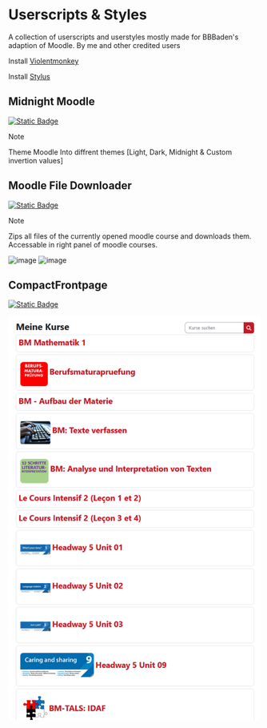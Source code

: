 # Userscripts & Styles

A collection of userscripts and userstyles mostly made for BBBaden's adaption of Moodle.
By me and other credited users

Install [Violentmonkey](https://violentmonkey.github.io/)

Install [Stylus](https://github.com/openstyles/stylus)

## Midnight Moodle

[![Static Badge](https://img.shields.io/badge/Install-Script-green?style=for-the-badge)](https://github.com/MyDrift-user/userscripts-styles/raw/main/MidnightMoodle.user.css)

> [!NOTE]  
> Theme Moodle Into diffrent themes [Light, Dark, Midnight & Custom invertion values]

## Moodle File Downloader

[![Static Badge](https://img.shields.io/badge/Install-Script-dark_green?style=for-the-badge&color=dark_green)](https://github.com/BBBaden-Moodle-userscripts/Download-All-Files/raw/main/download-all-files.user.js)

> [!NOTE]  
> Zips all files of the currently opened moodle course and downloads them.
> Accessable in right panel of moodle courses.

![image](https://github.com/user-attachments/assets/e0e26eb6-2995-4267-8714-5fd483e92889#gh-light-mode-only)
![image](https://github.com/user-attachments/assets/f3eb2c0e-19ae-4b99-a355-6e8378d414a1#gh-dark-mode-only)



## CompactFrontpage

[![Static Badge](https://img.shields.io/badge/Install-Script-green?style=for-the-badge)](https://github.com/MyDrift-user/userscripts-styles/raw/main/CompactFrontpage.user.js)

![Without](./with-out.png)
